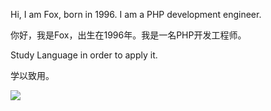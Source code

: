 Hi, I am Fox, born in 1996. I am a PHP development engineer.

你好，我是Fox，出生在1996年。我是一名PHP开发工程师。


Study Language in order to apply it.

学以致用。

<a title="Hits" target="_blank" href="https://github.com/weilyf2017/Blog"><img src="https://hits.b3log.org/weilyf2017/Blog.svg"></a>

